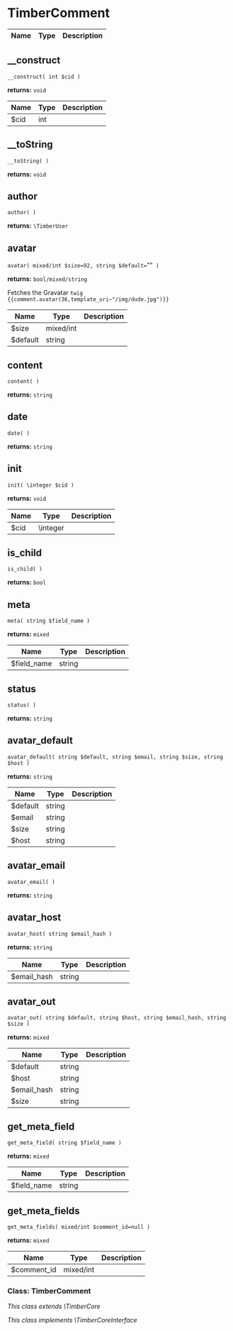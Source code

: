 
# TimberComment




Name | Type | Description
---- | ---- | -----------

## __construct
`__construct( int $cid )`

**returns:** `void`



Name | Type | Description
---- | ---- | -----------
$cid | int | 


## __toString
`__toString( )`

**returns:** `void`




## author
`author( )`

**returns:** `\TimberUser`




## avatar
`avatar( mixed/int $size=92, string $default=`""` )`

**returns:** `bool/mixed/string`

Fetches the Gravatar ```twig {{comment.avatar(36,template_uri~"/img/dude.jpg")}} ```

Name | Type | Description
---- | ---- | -----------
$size | mixed/int | 
$default | string | 


## content
`content( )`

**returns:** `string`




## date
`date( )`

**returns:** `string`




## init
`init( \integer $cid )`

**returns:** `void`



Name | Type | Description
---- | ---- | -----------
$cid | \integer | 


## is_child
`is_child( )`

**returns:** `bool`




## meta
`meta( string $field_name )`

**returns:** `mixed`



Name | Type | Description
---- | ---- | -----------
$field_name | string | 


## status
`status( )`

**returns:** `string`




## avatar_default
`avatar_default( string $default, string $email, string $size, string $host )`

**returns:** `string`



Name | Type | Description
---- | ---- | -----------
$default | string | 
$email | string | 
$size | string | 
$host | string | 


## avatar_email
`avatar_email( )`

**returns:** `string`




## avatar_host
`avatar_host( string $email_hash )`

**returns:** `string`



Name | Type | Description
---- | ---- | -----------
$email_hash | string | 


## avatar_out
`avatar_out( string $default, string $host, string $email_hash, string $size )`

**returns:** `mixed`



Name | Type | Description
---- | ---- | -----------
$default | string | 
$host | string | 
$email_hash | string | 
$size | string | 


## get_meta_field
`get_meta_field( string $field_name )`

**returns:** `mixed`



Name | Type | Description
---- | ---- | -----------
$field_name | string | 


## get_meta_fields
`get_meta_fields( mixed/int $comment_id=null )`

**returns:** `mixed`



Name | Type | Description
---- | ---- | -----------
$comment_id | mixed/int | 



### Class: TimberComment



*This class extends \TimberCore*

*This class implements \TimberCoreInterface*

